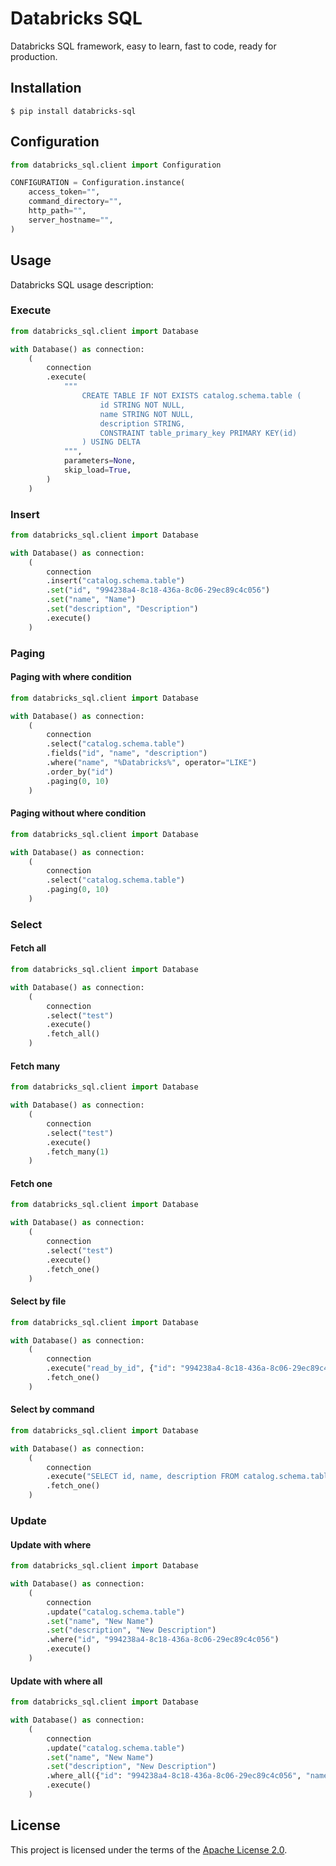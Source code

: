 # Databricks SQL

Databricks SQL framework, easy to learn, fast to code, ready for production.

## Installation

```shell
$ pip install databricks-sql
```

## Configuration

```python
from databricks_sql.client import Configuration

CONFIGURATION = Configuration.instance(
    access_token="",
    command_directory="",
    http_path="",
    server_hostname="",
)
```

## Usage

Databricks SQL usage description:

### Execute

```python
from databricks_sql.client import Database

with Database() as connection:
    (
        connection
        .execute(
            """
                CREATE TABLE IF NOT EXISTS catalog.schema.table (
                    id STRING NOT NULL,
                    name STRING NOT NULL,
                    description STRING,
                    CONSTRAINT table_primary_key PRIMARY KEY(id)
                ) USING DELTA
            """,
            parameters=None,
            skip_load=True,
        )
    )
```

### Insert

```python
from databricks_sql.client import Database

with Database() as connection:
    (
        connection
        .insert("catalog.schema.table")
        .set("id", "994238a4-8c18-436a-8c06-29ec89c4c056")
        .set("name", "Name")
        .set("description", "Description")
        .execute()
    )
```

### Paging

#### Paging with where condition

```python
from databricks_sql.client import Database

with Database() as connection:
    (
        connection
        .select("catalog.schema.table")
        .fields("id", "name", "description")
        .where("name", "%Databricks%", operator="LIKE")
        .order_by("id")
        .paging(0, 10)
    )
```

#### Paging without where condition

```python
from databricks_sql.client import Database

with Database() as connection:
    (
        connection
        .select("catalog.schema.table")
        .paging(0, 10)
    )
```

### Select

#### Fetch all

```python
from databricks_sql.client import Database

with Database() as connection:
    (
        connection
        .select("test")
        .execute()
        .fetch_all()
    )
```

#### Fetch many

```python
from databricks_sql.client import Database

with Database() as connection:
    (
        connection
        .select("test")
        .execute()
        .fetch_many(1)
    )
```

#### Fetch one

```python
from databricks_sql.client import Database

with Database() as connection:
    (
        connection
        .select("test")
        .execute()
        .fetch_one()
    )
```

#### Select by file

```python
from databricks_sql.client import Database

with Database() as connection:
    (
        connection
        .execute("read_by_id", {"id": "994238a4-8c18-436a-8c06-29ec89c4c056"})
        .fetch_one()
    )
```

#### Select by command

```python
from databricks_sql.client import Database

with Database() as connection:
    (
        connection
        .execute("SELECT id, name, description FROM catalog.schema.table WHERE id = %(id)s", {"id": "994238a4-8c18-436a-8c06-29ec89c4c056"})
        .fetch_one()
    )
```

### Update

#### Update with where

```python
from databricks_sql.client import Database

with Database() as connection:
    (
        connection
        .update("catalog.schema.table")
        .set("name", "New Name")
        .set("description", "New Description")
        .where("id", "994238a4-8c18-436a-8c06-29ec89c4c056")
        .execute()
    )
```

#### Update with where all

```python
from databricks_sql.client import Database

with Database() as connection:
    (
        connection
        .update("catalog.schema.table")
        .set("name", "New Name")
        .set("description", "New Description")
        .where_all({"id": "994238a4-8c18-436a-8c06-29ec89c4c056", "name": "Name", "description": "Description"})
        .execute()
    )
```

## License

This project is licensed under the terms of the [Apache License 2.0](https://github.com/bernardocouto/databricks-sql/blob/main/LICENSE).
